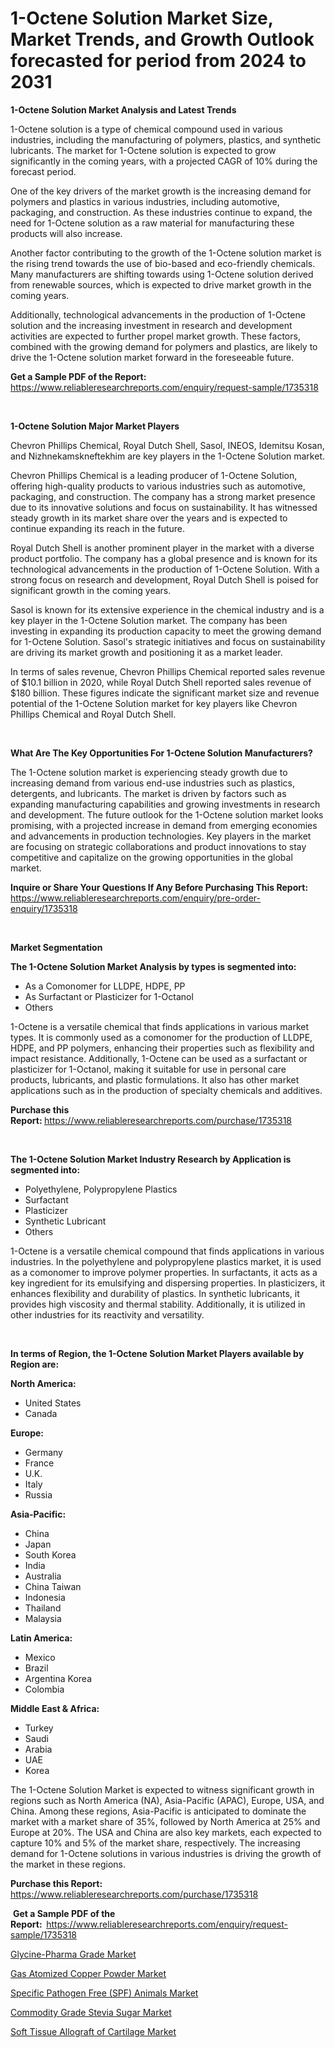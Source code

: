 <p><h1>1-Octene Solution Market Size, Market Trends, and Growth Outlook forecasted for period from 2024 to 2031</h1></p><p><strong>1-Octene Solution Market Analysis and Latest Trends</strong></p>
<p><p>1-Octene solution is a type of chemical compound used in various industries, including the manufacturing of polymers, plastics, and synthetic lubricants. The market for 1-Octene solution is expected to grow significantly in the coming years, with a projected CAGR of 10% during the forecast period.</p><p>One of the key drivers of the market growth is the increasing demand for polymers and plastics in various industries, including automotive, packaging, and construction. As these industries continue to expand, the need for 1-Octene solution as a raw material for manufacturing these products will also increase.</p><p>Another factor contributing to the growth of the 1-Octene solution market is the rising trend towards the use of bio-based and eco-friendly chemicals. Many manufacturers are shifting towards using 1-Octene solution derived from renewable sources, which is expected to drive market growth in the coming years.</p><p>Additionally, technological advancements in the production of 1-Octene solution and the increasing investment in research and development activities are expected to further propel market growth. These factors, combined with the growing demand for polymers and plastics, are likely to drive the 1-Octene solution market forward in the foreseeable future.</p></p>
<p><strong>Get a Sample PDF of the Report:&nbsp;</strong> <a href="https://www.reliableresearchreports.com/enquiry/request-sample/1735318">https://www.reliableresearchreports.com/enquiry/request-sample/1735318</a></p>
<p>&nbsp;</p>
<p><strong>1-Octene Solution Major Market Players</strong></p>
<p><p>Chevron Phillips Chemical, Royal Dutch Shell, Sasol, INEOS, Idemitsu Kosan, and Nizhnekamskneftekhim are key players in the 1-Octene Solution market. </p><p>Chevron Phillips Chemical is a leading producer of 1-Octene Solution, offering high-quality products to various industries such as automotive, packaging, and construction. The company has a strong market presence due to its innovative solutions and focus on sustainability. It has witnessed steady growth in its market share over the years and is expected to continue expanding its reach in the future.</p><p>Royal Dutch Shell is another prominent player in the market with a diverse product portfolio. The company has a global presence and is known for its technological advancements in the production of 1-Octene Solution. With a strong focus on research and development, Royal Dutch Shell is poised for significant growth in the coming years.</p><p>Sasol is known for its extensive experience in the chemical industry and is a key player in the 1-Octene Solution market. The company has been investing in expanding its production capacity to meet the growing demand for 1-Octene Solution. Sasol's strategic initiatives and focus on sustainability are driving its market growth and positioning it as a market leader.</p><p>In terms of sales revenue, Chevron Phillips Chemical reported sales revenue of $10.1 billion in 2020, while Royal Dutch Shell reported sales revenue of $180 billion. These figures indicate the significant market size and revenue potential of the 1-Octene Solution market for key players like Chevron Phillips Chemical and Royal Dutch Shell.</p></p>
<p>&nbsp;</p>
<p><strong>What Are The Key Opportunities For 1-Octene Solution Manufacturers?</strong></p>
<p><p>The 1-Octene solution market is experiencing steady growth due to increasing demand from various end-use industries such as plastics, detergents, and lubricants. The market is driven by factors such as expanding manufacturing capabilities and growing investments in research and development. The future outlook for the 1-Octene solution market looks promising, with a projected increase in demand from emerging economies and advancements in production technologies. Key players in the market are focusing on strategic collaborations and product innovations to stay competitive and capitalize on the growing opportunities in the global market.</p></p>
<p><strong>Inquire or Share Your Questions If Any Before Purchasing This Report:</strong> <a href="https://www.reliableresearchreports.com/enquiry/pre-order-enquiry/1735318">https://www.reliableresearchreports.com/enquiry/pre-order-enquiry/1735318</a></p>
<p>&nbsp;</p>
<p><strong>Market Segmentation</strong></p>
<p><strong>The 1-Octene Solution Market Analysis by types is segmented into:</strong></p>
<p><ul><li>As a Comonomer for LLDPE, HDPE, PP</li><li>As Surfactant or Plasticizer for 1-Octanol</li><li>Others</li></ul></p>
<p><p>1-Octene is a versatile chemical that finds applications in various market types. It is commonly used as a comonomer for the production of LLDPE, HDPE, and PP polymers, enhancing their properties such as flexibility and impact resistance. Additionally, 1-Octene can be used as a surfactant or plasticizer for 1-Octanol, making it suitable for use in personal care products, lubricants, and plastic formulations. It also has other market applications such as in the production of specialty chemicals and additives.</p></p>
<p><strong>Purchase this Report:&nbsp;</strong><a href="https://www.reliableresearchreports.com/purchase/1735318">https://www.reliableresearchreports.com/purchase/1735318</a></p>
<p>&nbsp;</p>
<p><strong>The 1-Octene Solution Market Industry Research by Application is segmented into:</strong></p>
<p><ul><li>Polyethylene, Polypropylene Plastics</li><li>Surfactant</li><li>Plasticizer</li><li>Synthetic Lubricant</li><li>Others</li></ul></p>
<p><p>1-Octene is a versatile chemical compound that finds applications in various industries. In the polyethylene and polypropylene plastics market, it is used as a comonomer to improve polymer properties. In surfactants, it acts as a key ingredient for its emulsifying and dispersing properties. In plasticizers, it enhances flexibility and durability of plastics. In synthetic lubricants, it provides high viscosity and thermal stability. Additionally, it is utilized in other industries for its reactivity and versatility.</p></p>
<p>&nbsp;</p>
<p><strong>In terms of Region, the 1-Octene Solution Market Players available by Region are:</strong></p>
<p>
    <p> <strong> North America: </strong>
        <ul>
            <li>United States</li>
            <li>Canada</li>
        </ul>
        </p> 
    <p> <strong> Europe: </strong>
        <ul>
            <li>Germany</li>
            <li>France</li>
            <li>U.K.</li>
            <li>Italy</li>
            <li>Russia</li>
        </ul>
        </p> 
    <p> <strong> Asia-Pacific: </strong>
        <ul>
            <li>China</li>
            <li>Japan</li>
            <li>South Korea</li>
            <li>India</li>
            <li>Australia</li>
            <li>China Taiwan</li>
            <li>Indonesia</li>
            <li>Thailand</li>
            <li>Malaysia</li>
        </ul>
        </p> 
    <p> <strong> Latin America: </strong>
        <ul>
            <li>Mexico</li>
            <li>Brazil</li>
            <li>Argentina Korea</li>
            <li>Colombia</li>
        </ul>
        </p> 
    <p> <strong> Middle East & Africa: </strong>
        <ul>
            <li>Turkey</li>
            <li>Saudi</li>
            <li>Arabia</li>
            <li>UAE</li>
            <li>Korea</li>
        </ul>
    </p>
    </p>
<p><p>The 1-Octene Solution Market is expected to witness significant growth in regions such as North America (NA), Asia-Pacific (APAC), Europe, USA, and China. Among these regions, Asia-Pacific is anticipated to dominate the market with a market share of 35%, followed by North America at 25% and Europe at 20%. The USA and China are also key markets, each expected to capture 10% and 5% of the market share, respectively. The increasing demand for 1-Octene solutions in various industries is driving the growth of the market in these regions.</p></p>
<p><strong>Purchase this Report: </strong><a href="https://www.reliableresearchreports.com/purchase/1735318">https://www.reliableresearchreports.com/purchase/1735318</a></p>
<p>&nbsp;<strong>Get a Sample PDF of the Report:&nbsp;&nbsp;</strong><a href="https://www.reliableresearchreports.com/enquiry/request-sample/1735318">https://www.reliableresearchreports.com/enquiry/request-sample/1735318</a></p>
<p><strong></strong></p>
<p><p><a href="https://medium.com/@kavonhansen13/glycine-pharma-grade-market-insight-market-trends-growth-forecasted-from-2024-to-2031-f7192dc948b6">Glycine-Pharma Grade Market</a></p><p><a href="https://github.com/mbisetmhermsr/Market-Research-Report-List-1/blob/main/gas-atomized-copper-powder-market.md">Gas Atomized Copper Powder Market</a></p><p><a href="https://medium.com/@bernadetteball666/specific-pathogen-free-spf-animals-market-outlook-industry-overview-and-forecast-2024-to-2031-bda9eda8f9b2">Specific Pathogen Free (SPF) Animals Market</a></p><p><a href="https://github.com/zjyglelu/Market-Research-Report-List-1/blob/main/commodity-grade-stevia-sugar-market.md">Commodity Grade Stevia Sugar Market</a></p><p><a href="https://medium.com/@bernadetteball666/soft-tissue-allograft-of-cartilage-market-insights-into-market-cagr-market-trends-and-growth-052607621984">Soft Tissue Allograft of Cartilage Market</a></p></p>
